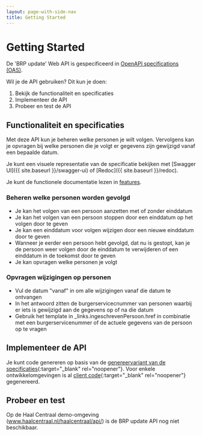 ```yaml
---
layout: page-with-side-nav
title: Getting Started
---
```

# Getting Started
De 'BRP update' Web API is gespecificeerd in [OpenAPI specifications (OAS)](https://swagger.io/specification/).

Wil je de API gebruiken? Dit kun je doen:

1. Bekijk de functionaliteit en specificaties
2. Implementeer de API
3. Probeer en test de API

## Functionaliteit en specificaties
Met deze API kun je beheren welke personen je wilt volgen. Vervolgens kan je opvragen bij welke personen die je volgt er gegevens zijn gewijzigd vanaf een bepaalde datum.

Je kunt een visuele representatie van de specificatie bekijken met [Swagger UI]({{ site.baseurl }}/swagger-ui) of [Redoc]({{ site.baseurl }}/redoc).

Je kunt de functionele documentatie lezen in [features](./features).

### Beheren welke personen worden gevolgd
* Je kan het volgen van een persoon aanzetten met of zonder einddatum
* Je kan het volgen van een persoon stoppen door een einddatum op het volgen door te geven
* Je kan een einddatum voor volgen wijzigen door een nieuwe einddatum door te geven
* Wanneer je eerder een persoon hebt gevolgd, dat nu is gestopt, kan je de persoon weer volgen door de einddatum te verwijderen of een einddatum in de toekomst door te geven
* Je kan opvragen welke personen je volgt

### Opvragen wijzigingen op personen
* Vul de datum "vanaf" in om alle wijzigingen vanaf die datum te ontvangen
* In het antwoord zitten de burgerservicecnummer van personen waarbij er iets is gewijzigd aan de gegevens op of na die datum
* Gebruik het template in _links.ingeschrevenPersoon.href in combinatie met een burgerservicenummer of de actuele gegevens van de persoon op te vragen

## Implementeer de API

Je kunt code genereren op basis van de [genereervariant van de specificaties](https://github.com/VNG-Realisatie/Haal-Centraal-BRP-Update-API/blob/master/specificatie/genereervariant/openapi.yaml){:target="_blank" rel="noopener"}.
Voor enkele ontwikkelomgevingen is al [client code](https://github.com/VNG-Realisatie/Haal-Centraal-BRP-Update-API/tree/master/code){:target="_blank" rel="noopener"} gegenereerd.

## Probeer en test
Op de Haal Centraal demo-omgeving (www.haalcentraal.nl/haalcentraal/api/) is de BRP update API nog niet beschikbaar.

